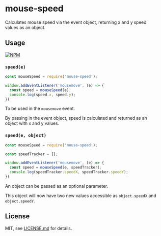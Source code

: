# mouse-speed

Calculates mouse speed via the event object, returning x and y speed values as an object.

## Usage

[![NPM](https://nodei.co/npm/mouse-speed.png)](https://nodei.co/npm/mouse-speed/)

### `speed(e)`

```js
const mouseSpeed = require('mouse-speed');

window.addEventListener('mousemove', (e) => {
  const speed = mouseSpeed(e);
  console.log(speed.x, speed.y);
})
```

To be used in the `mousemove` event.

By passing in the event object, speed is calculated and returned as an object with x and y values.

### `speed(e, object)`

```js
const mouseSpeed = require('mouse-speed');

const speedTracker = {};

window.addEventListener('mousemove', (e) => {
  const speed = mouseSpeed(e, speedTracker);
  console.log(speedTracker.speedX, speedTracker.speedY);
})
```

An object can be passed as an optional parameter.

This object will now have two new values accessible as `object.speedX` and `object.speedY`.

## License

MIT, see [LICENSE.md](http://github.com/processprocess/mouse-speed/blob/master/LICENSE.md) for details.